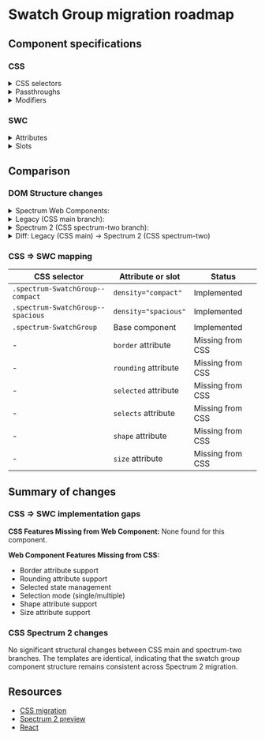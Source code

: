 # Swatch Group migration roadmap

## Component specifications

### CSS

<details>
<summary>CSS selectors</summary>

- `.spectrum-SwatchGroup`
- `.spectrum-SwatchGroup--compact`
- `.spectrum-SwatchGroup--spacious:has(.spectrum-Swatch--sizeM, .spectrum-Swatch--sizeL)`
- `.spectrum-SwatchGroup--spacious:has(.spectrum-Swatch--sizeXS, .spectrum-Swatch--sizeS)`

</details>

<details>
<summary>Passthroughs</summary>

- `--mod-swatch-border-opacity`

</details>

<details>
<summary>Modifiers</summary>

- `--mod-swatchgroup-spacing`

</details>

### SWC

<details>
<summary>Attributes</summary>

- `border` (string) - Border style: 'light', 'none'
- `density` (string) - Density: 'compact', 'spacious'
- `rounding` (string) - Corner rounding: 'none', 'full'
- `selected` (array) - Array of selected swatch values
- `selects` (string) - Selection mode: 'single', 'multiple'
- `shape` (string) - Shape variant: 'rectangle'
- `size` (string) - Size: 'xs', 's', 'm', 'l'

</details>

<details>
<summary>Slots</summary>

- Default slot - Swatch elements to manage as a group

</details>

## Comparison

### DOM Structure changes

<details>
<summary>Spectrum Web Components:</summary>

```html
<slot @change="[handleChange]" @slotchange="[manageChange]">
    <!-- Swatch elements -->
</slot>
```

</details>

<details>
<summary>Legacy (CSS main branch):</summary>

```html
<div
    class="spectrum-SwatchGroup spectrum-SwatchGroup--compact"
    style="max-inline-size: [containerWidth]; size: calc([items.length] / 10 * 32px);"
    id="[id]"
>
    <!-- Swatch elements -->
</div>
```

</details>

<details>
<summary>Spectrum 2 (CSS spectrum-two branch):</summary>

```html
<div
    class="spectrum-SwatchGroup spectrum-SwatchGroup--compact"
    style="max-inline-size: [containerWidth]; size: calc([items.length] / 10 * 32px);"
    id="[id]"
>
    <!-- Swatch elements -->
</div>
```

</details>

<details>
<summary>Diff: Legacy (CSS main) → Spectrum 2 (CSS spectrum-two)</summary>

No significant structural changes.

</details>

### CSS => SWC mapping

| CSS selector                      | Attribute or slot    | Status           |
| --------------------------------- | -------------------- | ---------------- |
| `.spectrum-SwatchGroup--compact`  | `density="compact"`  | Implemented      |
| `.spectrum-SwatchGroup--spacious` | `density="spacious"` | Implemented      |
| `.spectrum-SwatchGroup`           | Base component       | Implemented      |
| -                                 | `border` attribute   | Missing from CSS |
| -                                 | `rounding` attribute | Missing from CSS |
| -                                 | `selected` attribute | Missing from CSS |
| -                                 | `selects` attribute  | Missing from CSS |
| -                                 | `shape` attribute    | Missing from CSS |
| -                                 | `size` attribute     | Missing from CSS |

## Summary of changes

### CSS => SWC implementation gaps

**CSS Features Missing from Web Component:**
None found for this component.

**Web Component Features Missing from CSS:**

- Border attribute support
- Rounding attribute support
- Selected state management
- Selection mode (single/multiple)
- Shape attribute support
- Size attribute support

### CSS Spectrum 2 changes

No significant structural changes between CSS main and spectrum-two branches. The templates are identical, indicating that the swatch group component structure remains consistent across Spectrum 2 migration.

## Resources

- [CSS migration]()
- [Spectrum 2 preview]()
- [React]()
